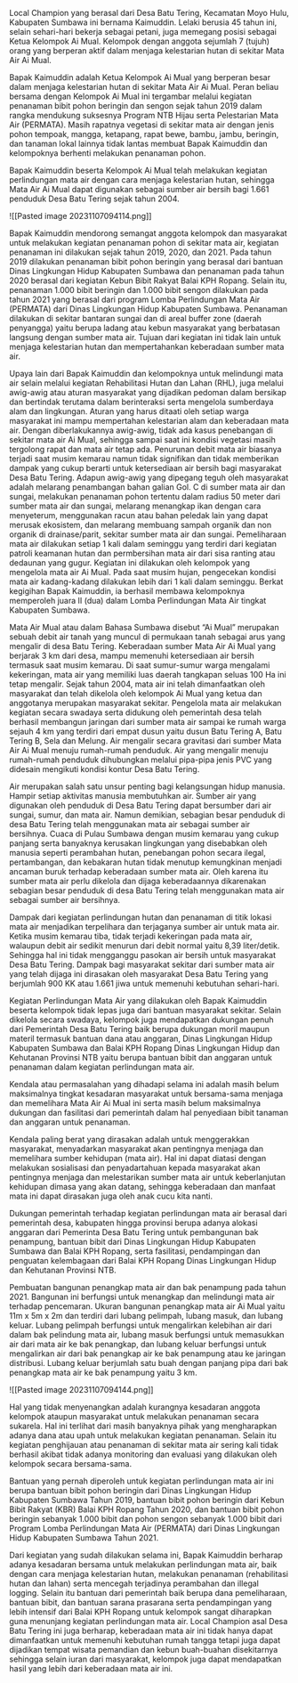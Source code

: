 Local Champion yang berasal dari Desa Batu Tering, Kecamatan Moyo Hulu, Kabupaten Sumbawa ini bernama Kaimuddin. Lelaki berusia 45 tahun ini, selain sehari-hari bekerja sebagai petani, juga memegang posisi sebagai Ketua Kelompok Ai Mual. Kelompok dengan anggota sejumlah 7 (tujuh) orang yang berperan aktif dalam menjaga kelestarian hutan di sekitar Mata Air Ai Mual.

Bapak Kaimuddin adalah Ketua Kelompok Ai Mual yang berperan besar dalam menjaga kelestarian hutan di sekitar Mata Air Ai Mual. Peran beliau bersama dengan Kelompok Ai Mual ini tergambar melalui kegiatan penanaman bibit pohon beringin dan sengon sejak tahun 2019 dalam rangka mendukung suksesnya Program NTB Hijau serta Pelestarian Mata Air (PERMATA). Masih rapatnya vegetasi di sekitar mata air dengan jenis pohon tempoak, mangga, ketapang, rapat bewe, bambu, jambu, beringin, dan tanaman lokal lainnya tidak lantas membuat Bapak Kaimuddin dan kelompoknya berhenti melakukan penanaman pohon.

Bapak Kaimuddin beserta Kelompok Ai Mual telah melakukan kegiatan perlindungan mata air dengan cara menjaga kelestarian hutan, sehingga Mata Air Ai Mual dapat digunakan sebagai sumber air bersih bagi 1.661 penduduk Desa Batu Tering sejak tahun 2004.

![[Pasted image 20231107094114.png]]

Bapak Kaimuddin mendorong semangat anggota kelompok dan masyarakat untuk melakukan kegiatan penanaman pohon di sekitar mata air, kegiatan penanaman ini dilakukan sejak tahun 2019, 2020, dan 2021. Pada tahun 2019 dilakukan penanaman bibit pohon beringin yang berasal dari bantuan Dinas Lingkungan Hidup Kabupaten Sumbawa dan penanaman pada tahun 2020 berasal dari kegiatan Kebun Bibit Rakyat Balai KPH Ropang. Selain itu, penanaman 1.000 bibit beringin dan 1.000 bibit sengon dilakukan pada tahun 2021 yang berasal dari program Lomba Perlindungan Mata Air (PERMATA) dari Dinas Lingkungan Hidup Kabupaten Sumbawa. Penanaman dilakukan di sekitar bantaran sungai dan di areal buffer zone (daerah penyangga) yaitu berupa ladang atau kebun masyarakat yang berbatasan langsung dengan sumber mata air. Tujuan dari kegiatan ini tidak lain untuk menjaga kelestarian hutan dan mempertahankan keberadaan sumber mata air. 

Upaya lain dari Bapak Kaimuddin dan kelompoknya untuk melindungi mata air selain melalui kegiatan Rehabilitasi Hutan dan Lahan (RHL), juga melalui awig-awig atau aturan masyarakat yang dijadikan pedoman dalam bersikap dan bertindak terutama dalam berinteraksi serta mengelola sumberdaya alam dan lingkungan. Aturan yang harus ditaati oleh setiap warga masyarakat ini mampu mempertahan kelestarian alam dan keberadaan mata air. Dengan diberlakukannya awig-awig, tidak ada kasus penebangan di sekitar mata air Ai Mual, sehingga sampai saat ini kondisi vegetasi masih tergolong rapat dan mata air tetap ada.  Penurunan debit mata air biasanya terjadi saat musim kemarau namun tidak signifikan dan tidak memberikan dampak yang cukup berarti untuk ketersediaan air bersih bagi masyarakat Desa Batu Tering. Adapun awig-awig yang dipegang teguh oleh masyarakat adalah melarang penambangan bahan galian Gol. C di sumber mata air dan sungai, melakukan penanaman pohon tertentu dalam radius 50 meter dari sumber mata air dan sungai, melarang menangkap ikan dengan cara menyeterum, menggunakan racun atau bahan peledak lain yang dapat merusak ekosistem, dan melarang membuang sampah organik dan non organik di drainase/parit, sekitar sumber mata air dan sungai. Pemeliharaan mata air dilakukan setiap 1 kali dalam seminggu yang terdiri dari kegiatan patroli keamanan hutan dan permbersihan mata air dari sisa ranting atau dedaunan yang gugur. Kegiatan ini dilakukan oleh kelompok yang mengelola mata air Ai Mual. Pada saat musim hujan, pengecekan kondisi mata air kadang-kadang dilakukan lebih dari 1 kali dalam seminggu. Berkat kegigihan Bapak Kaimuddin, ia berhasil membawa kelompoknya memperoleh juara II (dua) dalam Lomba Perlindungan Mata Air tingkat Kabupaten Sumbawa.

Mata Air Mual atau dalam Bahasa Sumbawa disebut “Ai Mual” merupakan sebuah debit air tanah yang muncul di permukaan tanah sebagai arus yang mengalir di desa Batu Tering. Keberadaan sumber Mata Air Ai Mual yang berjarak 3 km dari desa, mampu memenuhi ketersediaan air bersih termasuk saat musim kemarau. Di saat sumur-sumur warga mengalami kekeringan, mata air yang memiliki luas daerah tangkapan seluas 100 Ha ini tetap mengalir. Sejak tahun 2004, mata air ini telah dimanfaatkan oleh masyarakat dan telah dikelola oleh kelompok Ai Mual yang ketua dan anggotanya merupakan masyarakat sekitar. Pengelola mata air melakukan kegiatan secara swadaya serta didukung oleh pemerintah desa telah berhasil membangun jaringan dari sumber mata air sampai ke rumah warga sejauh 4 km yang terdiri dari empat dusun yaitu dusun Batu Tering A, Batu Tering B, Sela dan Melung. Air mengalir secara gravitasi dari sumber Mata Air Ai Mual menuju rumah-rumah penduduk. Air yang mengalir menuju rumah-rumah penduduk dihubungkan melalui pipa-pipa jenis PVC yang didesain mengikuti kondisi kontur Desa Batu Tering.

Air merupakan salah satu unsur penting bagi kelangsungan hidup manusia. Hampir setiap aktivitas manusia membutuhkan air. Sumber air yang digunakan oleh penduduk di Desa Batu Tering dapat bersumber dari air sungai, sumur, dan mata air. Namun demikian, sebagian besar penduduk di desa Batu Tering telah menggunakan mata air sebagai sumber air bersihnya. Cuaca di Pulau Sumbawa dengan musim kemarau yang cukup panjang serta banyaknya kerusakan lingkungan yang disebabkan oleh manusia seperti perambahan hutan, penebangan pohon secara ilegal, pertambangan, dan kebakaran hutan tidak menutup kemungkinan menjadi ancaman buruk terhadap keberadaan sumber mata air. Oleh karena itu sumber mata air perlu dikelola dan dijaga keberadaannya dikarenakan sebagian besar penduduk di desa Batu Tering telah menggunakan mata air sebagai sumber air bersihnya.

Dampak dari kegiatan perlindungan hutan dan penanaman di titik lokasi mata air menjadikan terpelihara dan terjaganya sumber air untuk mata air. Ketika musim kemarau tiba, tidak terjadi kekeringan pada mata air, walaupun debit air sedikit menurun dari debit normal yaitu 8,39 liter/detik. Sehingga hal ini tidak mengganggu pasokan air bersih untuk masyarakat Desa Batu Tering. Dampak bagi masyarakat sekitar dari sumber mata air yang telah dijaga ini dirasakan oleh masyarakat Desa Batu Tering yang berjumlah 900 KK atau 1.661 jiwa untuk memenuhi kebutuhan sehari-hari.

Kegiatan Perlindungan Mata Air yang dilakukan oleh Bapak Kaimuddin beserta kelompok tidak lepas juga dari bantuan masyarakat sekitar. Selain dikelola secara swadaya, kelompok juga mendapatkan dukungan penuh dari Pemerintah Desa Batu Tering baik berupa dukungan moril maupun materil termasuk bantuan dana atau anggaran, Dinas Lingkungan Hidup Kabupaten Sumbawa dan Balai KPH Ropang Dinas Lingkungan Hidup dan Kehutanan Provinsi NTB yaitu berupa bantuan bibit dan anggaran untuk penanaman dalam kegiatan perlindungan mata air.

Kendala atau permasalahan yang dihadapi selama ini adalah masih belum maksimalnya tingkat kesadaran masyarakat untuk bersama-sama menjaga dan memelihara Mata Air Ai Mual ini serta masih belum maksimalnya dukungan dan fasilitasi dari pemerintah dalam hal penyediaan bibit tanaman dan anggaran untuk penanaman.

Kendala paling berat yang dirasakan adalah untuk menggerakkan masyarakat, menyadarkan masyarakat akan pentingnya menjaga dan memelihara sumber kehidupan (mata air). Hal ini dapat diatasi dengan melakukan sosialisasi dan penyadartahuan kepada masyarakat akan pentingnya menjaga dan melestarikan sumber mata air untuk keberlanjutan kehidupan dimasa yang akan datang, sehingga keberadaan dan manfaat mata ini dapat dirasakan juga oleh anak cucu kita nanti.

Dukungan pemerintah terhadap kegiatan perlindungan mata air berasal dari pemerintah desa, kabupaten hingga provinsi berupa adanya alokasi anggaran dari Pemerinta Desa Batu Tering untuk pembangunan bak penampung, bantuan bibit dari Dinas Lingkungan Hidup Kabupaten Sumbawa dan Balai KPH Ropang, serta fasilitasi, pendampingan dan penguatan kelembagaan dari Balai KPH Ropang Dinas Lingkungan Hidup dan Kehutanan Provinsi NTB. 

Pembuatan bangunan penangkap mata air dan bak penampung pada tahun 2021. Bangunan ini berfungsi untuk menangkap dan melindungi mata air terhadap pencemaran. Ukuran bangunan penangkap mata air Ai Mual yaitu 11m x 5m x 2m dan terdiri dari lubang pelimpah, lubang masuk, dan lubang keluar. Lubang pelimpah berfungsi untuk mengalirkan kelebihan air dari dalam bak pelindung mata air, lubang masuk berfungsi untuk memasukkan air dari mata air ke bak penangkap, dan lubang keluar berfungsi untuk mengalirkan air dari bak penangkap air ke bak penampung atau ke jaringan distribusi. Lubang keluar berjumlah satu buah dengan panjang pipa dari bak penangkap mata air ke bak penampung yaitu 3 km.

![[Pasted image 20231107094144.png]]

Hal yang tidak menyenangkan adalah kurangnya kesadaran anggota kelompok ataupun masyarakat untuk melakukan penanaman secara sukarela. Hal ini terlihat dari masih banyaknya pihak yang mengharapkan adanya dana atau upah untuk melakukan kegiatan penanaman. Selain itu kegiatan penghijauan atau penanaman di sekitar mata air sering kali tidak berhasil akibat tidak adanya monitoring dan evaluasi yang dilakukan oleh kelompok secara bersama-sama.

Bantuan yang pernah diperoleh untuk kegiatan perlindungan mata air ini berupa bantuan bibit pohon beringin dari Dinas Lingkungan Hidup Kabupaten Sumbawa Tahun 2019, bantuan bibit pohon beringin dari Kebun Bibit Rakyat (KBR) Balai KPH Ropang Tahun 2020, dan bantuan bibit pohon beringin sebanyak 1.000 bibit dan pohon sengon sebanyak 1.000 bibit dari Program Lomba Perlindungan Mata Air (PERMATA) dari Dinas Lingkungan Hidup Kabupaten Sumbawa Tahun 2021.

Dari kegiatan yang sudah dilakukan selama ini, Bapak Kaimuddin berharap adanya kesadaran bersama untuk melakukan perlindungan mata air, baik dengan cara menjaga kelestarian hutan, melakukan penanaman (rehabilitasi hutan dan lahan) serta mencegah terjadinya perambahan dan illegal logging. Selain itu bantuan dari pemerintah baik berupa dana pemeliharaan, bantuan bibit, dan bantuan sarana prasarana serta pendampingan yang lebih intensif dari Balai KPH Ropang untuk kelompok sangat diharapkan guna menunjang kegiatan perlindungan mata air. Local Champion asal Desa Batu Tering ini juga berharap, keberadaan mata air ini tidak hanya dapat dimanfaatkan untuk memenuhi kebutuhan rumah tangga tetapi juga dapat dijadikan tempat wisata pemandian dan kebun buah-buahan disekitarnya sehingga selain iuran dari masyarakat, kelompok juga dapat mendapatkan hasil yang lebih dari keberadaan mata air ini.